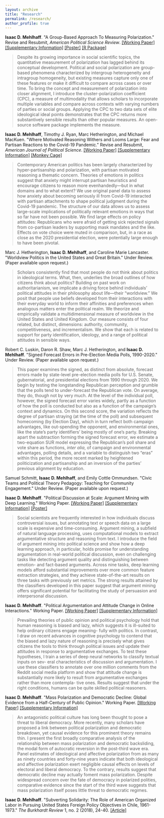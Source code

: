```yaml
---
layout: archive
title: "Research"
permalink: /research/
author_profile: true
---
```


**Isaac D. Mehlhaff**. "A Group-Based Approach To Measuring Polarization." Revise and Resubmit, *American Political Science Review*. [[Working Paper]](https://imehlhaff.net/files/CPC_JMP.pdf) [[Supplementary Information]](https://imehlhaff.net/files/CPC%20Supplement.pdf) [[Poster]](https://imehlhaff.net/files/Poster_compressed_1.pdf) [[R Package]](https://cran.r-project.org/package=CPC)

> Despite its growing importance in social scientific topics, the quantitative measurement of polarization has lagged behind its conceptual development. Political and social polarization are group-based phenomena characterized by intergroup heterogeneity and intragroup homogeneity, but existing measures capture only one of these features or make it difficult to compare across cases or over time. To bring the concept and measurement of polarization into closer alignment, I introduce the cluster-polarization coefficient (CPC), a measure of multimodality that allows scholars to incorporate multiple variables and compare across contexts with varying numbers of parties or social groups. Applying the CPC to two data sets of elite ideological ideal points demonstrates that the CPC returns more substantively sensible results than other popular measures. An open-source software package implements the measure.
> 

**Isaac D. Mehlhaff**, Timothy J. Ryan, Marc Hetherington, and Michael MacKuen. "Where Motivated Reasoning Withers and Looms Large: Fear and Partisan Reactions to the Covid-19 Pandemic." Revise and Resubmit, *American Journal of Political Science*. [[Working Paper]](https://imehlhaff.net/files/Fear.pdf) [[Supplementary Information]](https://imehlhaff.net/files/Fear%20Supplement.pdf) [[Monkey Cage]](https://www.washingtonpost.com/politics/2020/08/18/american-attitudes-toward-covid-19-are-divided-by-party-pandemic-itself-might-undo-that/)

> Contemporary American politics has been largely characterized by hyper-partisanship and polarization, with partisan motivated reasoning a thematic concern. Theories of emotions in politics suggest that anxiety might interrupt partisan heuristics and encourage citizens to reason more evenhandedly—but in what domains and to what extent? We use original panel data to assess how anxiety about becoming seriously ill from Covid-19 interacted with partisan attachments to shape political judgment during the Covid-19 pandemic. The structure of our data allows us to assess large-scale implications of politically relevant emotions in ways that so far have not been possible. We find large effects on policy attitudes: Republicans who were afraid of getting sick rejected signals from co-partisan leaders by supporting mask mandates and the like. Effects on vote choice were muted in comparison, but, in a race as close as the 2020 presidential election, were potentially large enough to have been pivotal.
> 

Marc J. Hetherington, **Isaac D. Mehlhaff**, and Caroline Marie Lancaster. "Worldview Politics in the United States and Great Britain." Under Review. (Paper available upon request.)

> Scholars consistently find that most people do not think about politics in ideological terms. What, then, underlies the broad outlines of how citizens think about politics? Building on past work on authoritarianism, we implicate a driving force behind individuals’ political attitudes in their philosophy about life—their “worldview.” We posit that people use beliefs developed from their interactions with their everyday world to inform their affinities and preferences when analogous matters enter the political realm. We theorize and empirically validate a multidimensional measure of worldview in the United States and United Kingdom. Our measure consists of four related, but distinct, dimensions: authority, community, competitiveness, and incrementalism. We show that each is related to support for party identification, ideology, and a range of political attitudes in sensible ways. 
> 

Robert C. Luskin, Daron R. Shaw, Marc J. Hetherington, and **Isaac D. Mehlhaff**. "Signed Forecast Errors in Pre-Election Media Polls, 1990-2020." Under Review. (Paper available upon request.)

> This paper examines the signed, as distinct from absolute, forecast errors made by state-level pre-election media polls for U.S. Senate, gubernatorial, and presidential elections from 1990 through 2020.  We begin by testing the longstanding Republican perception and grumble that the polls tend to under-forecast the Republican vote.  On average, they do, though not by very much.  At the level of the individual poll, however, the signed forecast error varies widely, partly as a function of how the poll is conducted but also as a function of the campaign’s context and dynamics.  On this second score, the variation reflects the degree of partisan straying (at the time of the poll) and subsequent homecoming (by Election Day), which in turn reflect both campaign advantages, like out-spending the opponent, and environmental ones, like the state’s party identifiers’ being mostly of one’s party.  Breaking apart the subtraction forming the signed forecast error, we estimate a two-equation SUR model expressing the Republican’s poll share and vote share as functions, *inter alia*, of campaign and environmental advantages, polling details, and a variable to distinguish two “eras” within this period, the more recent marked by heightened politicization and partisanship and an inversion of the parties’ previous alignment by education.  
> 

Samuel Schmitt, **Isaac D. Mehlhaff**, and Emily Cottle Ommundsen. "Civic Teams and Political Theory Pedagogy: Teaching for Community Engagement." Under Review. (Paper available upon request.)

**Isaac D. Mehlhaff**. "Political Discussion at Scale: Argument Mining with Deep Learning." Working Paper. [[Working Paper]](https://imehlhaff.net/files/Argument%20Mining.pdf) [[Supplementary Information]](https://imehlhaff.net/files/Argument%20Mining%20Supplement.pdf) [[Poster]](https://imehlhaff.net/files/Argument%20Mining%20Poster.pdf)

> Social scientists are frequently interested in how individuals discuss controversial issues, but annotating text or speech data on a large scale is expensive and time-consuming. Argument mining, a subfield of natural language processing, uses computational models to extract argumentative structure and reasoning from text. I introduce the field of argument mining into political science and show how a deep learning approach, in particular, holds promise for understanding argumentation in real-world political discussion, even on challenging tasks like detecting argument quality and distinguishing between emotion- and fact-based arguments. Across nine tasks, deep learning models afford substantial improvements over more common feature extraction strategies, and they achieve state-of-the-art results on three tasks with previously set metrics. The strong results attained by the classifiers developed in this paper suggest that argument mining offers significant potential for facilitating the study of persuasion and interpersonal discussion. 
> 

**Isaac D. Mehlhaff**. "Political Argumentation and Attitude Change in Online Interactions." Working Paper. [[Working Paper]](https://imehlhaff.net/files/Reddit.pdf) [[Supplementary Information]](https://imehlhaff.net/files/Reddit%20Supplement.pdf)

> Prevailing theories of public opinion and political psychology hold that human reasoning is biased and lazy, which suggests it is ill-suited to help ordinary citizens engage meaning- fully with politics. In contrast, I draw on recent advances in cognitive psychology to contend that the biased and lazy nature of reasoning is precisely what gives citizens the tools to think through political issues and update their attitudes in response to argumentative exchanges. To test these hypotheses, I train a series of deep neural networks to classify textual inputs on sev- eral characteristics of discussion and argumentation. I use these classifiers to annotate over one million comments from the Reddit social media platform and show that attitude change is substantially more likely to result from argumentative exchanges rather than more contempla- tive ones. Results suggest that under the right conditions, humans can be quite skilled political reasoners.
>

**Isaac D. Mehlhaff**. "Mass Polarization and Democratic Decline: Global Evidence from a Half-Century of Public Opinion." Working Paper. [[Working Paper]](https://imehlhaff.net/files/Polarization%20and%20Democracy.pdf) [[Supplementary Information]](https://imehlhaff.net/files/Democracy%20Supplement.pdf)

> An antagonistic political culture has long been thought to pose a threat to liberal democracy. More recently, many scholars have proposed a link between political polarization and democratic breakdown, yet causal evidence for this prominent theory remains thin. I present the first broadly comparative analysis of the relationship between mass polarization and democratic backsliding, the modal form of autocratic reversion in the post-third wave era. Panel estimates of ideological and affective polarization from as many as ninety countries and forty-nine years indicate that both ideological and affective polarization exert negligible causal effects on levels of electoral and liberal democracy. To the contrary, results suggest that democratic decline may actually foment mass polarization. Despite widespread concern over the fate of democracy in polarized polities, comparative evidence since the start of the third wave suggests that mass polarization itself poses little threat to democratic regimes.
> 

**Isaac D. Mehlhaff**. "Subverting Solidarity: The Role of American Organized Labor in Pursuing United States Foreign Policy Objectives in Chile, 1961-1973." *The Burkhardt Review* 1, no. 2 (2018), 24-40. [[Article]](https://imehlhaff.net/files/Subverting%20Solidarity.pdf)
